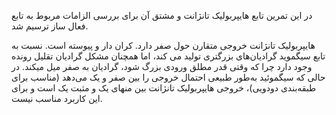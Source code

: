 <p>
در این تمرین تابع هایپربولیک تانژانت و مشتق آن برای بررسی الزامات مربوط به تابع فعال ساز ترسیم شد. 
</p>
<p>
هایپربولیک تانژانت خروجی متقارن حول صفر دارد. کران دار و پیوسته است. نسبت به تابع سیگموید گرادیان‌های بزرگتری تولید می کند، اما همچنان مشکل گرادیان تقلیل رونده وجود دارد چرا که وقتی قدر مطلق ورودی بزرگ شود، گرادیان به صفر میل میکند. در حالی که سیگموئید به‌طور طبیعی احتمال خروجی را بین صفر و یک می‌دهد (مناسب برای طبقه‌بندی دودویی)، خروجی هایپربولیک تانژانت بین منهای یک  و مثبت یک است و برای این کاربرد مناسب نیست.
</p>

